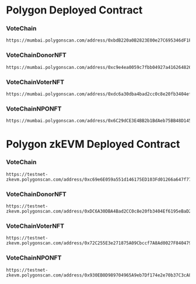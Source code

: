 # Polygon Deployed Contract

### VoteChain
```
https://mumbai.polygonscan.com/address/0xbdB220a0B2823E00e27C695346dF1FC2521320Fd
```

### VoteChainDonorNFT
```
https://mumbai.polygonscan.com/address/0xc9e4ea0059c7fbb04927a4162648267e16b35380
```

### VoteChainVoterNFT
```
https://mumbai.polygonscan.com/address/0xdc6a30dba4bad2cc0c8e20fb3404ef6195ebad22
```

### VoteChainNPONFT
```
https://mumbai.polygonscan.com/address/0x6C29dCE3E4BB2b1BdAeb75BB48D145aA006989b4
```

# Polygon zkEVM Deployed Contract

### VoteChain
```
https://testnet-zkevm.polygonscan.com/address/0xc69e6E059a551d146175ED103Fd01266a647f777
```

### VoteChainDonorNFT
```
https://testnet-zkevm.polygonscan.com/address/0xDC6A30DBA4Bad2CC0c8e20fb3404Ef6195eBaD22
```

### VoteChainVoterNFT
```
https://testnet-zkevm.polygonscan.com/address/0x72C255E3e271875A09Cbccf7A8Ad0027F840479D
```

### VoteChainNPONFT
```
https://testnet-zkevm.polygonscan.com/address/0x930EB0D989704965A9eb7Df174e2e70b37C3cA8f
```
